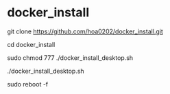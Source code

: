 # docker_install


git clone https://github.com/hoa0202/docker_install.git

cd docker_install

sudo chmod 777 ./docker_install_desktop.sh

./docker_install_desktop.sh


sudo reboot -f

